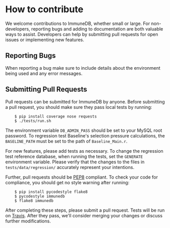 # How to contribute
We welcome contributions to ImmuneDB, whether small or large.  For non-developers,
reporting bugs and adding to documentation are both valuable ways to assist.
Developers can help by submitting pull requests for open issues or implementing
new features.

## Reporting Bugs
When reporting a bug make sure to include details about the environment being
used and any error messages.

## Submitting Pull Requests
Pull requests can be submitted for ImmuneDB by anyone.  Before submitting a pull
request, you should make sure they pass local tests by running:

        $ pip install coverage nose requests
        $ ./tests/run.sh

The environment variable `DB_ADMIN_PASS` should be set to your MySQL
root password.  To regression test Baseline's selection pressure calculations,
the `BASELINE_PATH` must be set to the path of `Baseline_Main.r`.

For new features, please add tests as necessary.  To change the regression test
reference database, when running the tests, set the `GENERATE` environment
variable.  Please verify that the changes to the files in `tests/data/regression/`
accurately represent your intentions.

Further, pull requests should be
[PEP8](https://www.python.org/dev/peps/pep-0008/) compliant.  To check your code
for compliance, you should get no style warning after running:

        $ pip install pycodestyle flake8
        $ pycodestyle immunedb
        $ flake8 immunedb

After completing these steps, please submit a pull request.  Tests will be run
on [Travis](https://travis-ci.com/arosenfeld/immunedb).  After they pass, we'll
consider merging your changes or discuss further modifications.
